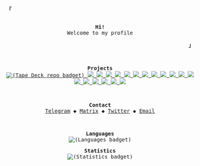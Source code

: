 <!-- From: https://github.com/owl4ce/owl4ce -->

<!-- Top left thing -->
<p align="left"><strong><samp>「</samp></strong></p>

<!-- Profile -->
<p align="center">
  <samp><br>
    <strong>Hi!</strong><br>
    <span>Welcome to my profile</span><br>
  </samp>
</p>

<!-- Bottom right thing -->
<p align="right"><strong><samp>」</samp></strong></p>

<br>

<p align="center">
  <samp>
    <strong>Projects</strong><br>  
    <!-- Tape Deck -->
    <a target="_blank" href="https://github.com/Miqueas/TapeDeck">
      <picture>
        <source media="(prefers-color-scheme: dark)" srcset="https://github-readme-stats.vercel.app/api/pin/?username=Miqueas&repo=TapeDeck&hide_border=true&bg_color=00000000&title_color=fafafa&text_color=fafafa&icon_color=fafafa">
        <source media="(prefers-color-scheme: light)" srcset="https://github-readme-stats.vercel.app/api/pin/?username=Miqueas&repo=TapeDeck&hide_border=true&bg_color=00000000&title_color=16161d&text_color=16161d&icon_color=16161d">
        <img alt="(Tape Deck repo badget)">
      </picture>
    </a>
    <!-- GTK Examples -->
    <a target="_blank" href="https://github.com/Miqueas/GTK-Examples#gh-dark-mode-only">
      <img src="https://github-readme-stats.vercel.app/api/pin/?username=Miqueas&repo=GTK-Examples&hide_border=true&bg_color=00000000&title_color=fafafa&text_color=fafafa&icon_color=fafafa">
    </a>
    <a target="_blank" href="https://github.com/Miqueas/GTK-Examples#gh-light-mode-only">
      <img src="https://github-readme-stats.vercel.app/api/pin/?username=Miqueas&repo=GTK-Examples&hide_border=true&bg_color=00000000&title_color=16161d&text_color=16161d&icon_color=16161d">
    </a>
    <!-- Github REST API Examples -->
    <a target="_blank" href="https://github.com/Miqueas/Github-REST-API-Examples#gh-dark-mode-only">
      <img src="https://github-readme-stats.vercel.app/api/pin/?username=Miqueas&repo=Github-REST-API-Examples&hide_border=true&bg_color=00000000&title_color=fafafa&text_color=fafafa&icon_color=fafafa">
    </a>
    <a target="_blank" href="https://github.com/Miqueas/Github-REST-API-Examples#gh-light-mode-only">
      <img src="https://github-readme-stats.vercel.app/api/pin/?username=Miqueas&repo=Github-REST-API-Examples&hide_border=true&bg_color=00000000&title_color=16161d&text_color=16161d&icon_color=16161d">
    </a>
    <!-- Logit -->
    <a target="_blank" href="https://github.com/Miqueas/Logit#gh-dark-mode-only">
      <img src="https://github-readme-stats.vercel.app/api/pin/?username=Miqueas&repo=Logit&hide_border=true&bg_color=00000000&title_color=fafafa&text_color=fafafa&icon_color=fafafa">
    </a>
    <a target="_blank" href="https://github.com/Miqueas/Logit#gh-light-mode-only">
      <img src="https://github-readme-stats.vercel.app/api/pin/?username=Miqueas&repo=Logit&hide_border=true&bg_color=00000000&title_color=16161d&text_color=16161d&icon_color=16161d">
    </a>
    <!-- Self -->
    <a target="_blank" href="https://github.com/Miqueas/Self#gh-dark-mode-only">
      <img src="https://github-readme-stats.vercel.app/api/pin/?username=Miqueas&repo=Self&hide_border=true&bg_color=00000000&title_color=fafafa&text_color=fafafa&icon_color=fafafa">
    </a>
    <a target="_blank" href="https://github.com/Miqueas/Self#gh-light-mode-only">
      <img src="https://github-readme-stats.vercel.app/api/pin/?username=Miqueas&repo=Self&hide_border=true&bg_color=00000000&title_color=16161d&text_color=16161d&icon_color=16161d">
    </a>
    <!-- LearningNotes -->
    <a target="_blank" href="https://github.com/Miqueas/LearningNotes#gh-dark-mode-only">
      <img src="https://github-readme-stats.vercel.app/api/pin/?username=Miqueas&repo=LearningNotes&hide_border=true&bg_color=00000000&title_color=fafafa&text_color=fafafa&icon_color=fafafa">
    </a>
    <a target="_blank" href="https://github.com/Miqueas/LearningNotes#gh-light-mode-only">
      <img src="https://github-readme-stats.vercel.app/api/pin/?username=Miqueas&repo=LearningNotes&hide_border=true&bg_color=00000000&title_color=16161d&text_color=16161d&icon_color=16161d">
    </a>
    <!-- Static -->
    <a target="_blank" href="https://github.com/Miqueas/Static#gh-dark-mode-only">
      <img src="https://github-readme-stats.vercel.app/api/pin/?username=Miqueas&repo=Static&hide_border=true&bg_color=00000000&title_color=fafafa&text_color=fafafa&icon_color=fafafa">
    </a>
    <a target="_blank" href="https://github.com/Miqueas/Static#gh-light-mode-only">
      <img src="https://github-readme-stats.vercel.app/api/pin/?username=Miqueas&repo=Static&hide_border=true&bg_color=00000000&title_color=16161d&text_color=16161d&icon_color=16161d">
    </a>
    <!-- Lua C API Examples -->
    <a target="_blank" href="https://github.com/Miqueas/Lua-C-API-Examples#gh-dark-mode-only">
      <img src="https://github-readme-stats.vercel.app/api/pin/?username=Miqueas&repo=Lua-C-API-Examples&hide_border=true&bg_color=00000000&title_color=fafafa&text_color=fafafa&icon_color=fafafa">
    </a>
    <a target="_blank" href="https://github.com/Miqueas/Lua-C-API-Examples#gh-light-mode-only">
      <img src="https://github-readme-stats.vercel.app/api/pin/?username=Miqueas&repo=Lua-C-API-Examples&hide_border=true&bg_color=00000000&title_color=16161d&text_color=16161d&icon_color=16161d">
    </a>
    <!-- dots -->
    <a target="_blank" href="https://github.com/Miqueas/dots#gh-dark-mode-only">
      <img src="https://github-readme-stats.vercel.app/api/pin/?username=Miqueas&repo=dots&hide_border=true&bg_color=00000000&title_color=fafafa&text_color=fafafa&icon_color=fafafa">
    </a>
    <a target="_blank" href="https://github.com/Miqueas/dots#gh-light-mode-only">
      <img src="https://github-readme-stats.vercel.app/api/pin/?username=Miqueas&repo=dots&hide_border=true&bg_color=00000000&title_color=16161d&text_color=16161d&icon_color=16161d">
    </a>
    <!-- Ink -->
    <a target="_blank" href="https://github.com/Miqueas/Ink#gh-dark-mode-only">
      <img src="https://github-readme-stats.vercel.app/api/pin/?username=Miqueas&repo=Ink&hide_border=true&bg_color=00000000&title_color=fafafa&text_color=fafafa&icon_color=fafafa">
    </a>
    <a target="_blank" href="https://github.com/Miqueas/Ink#gh-light-mode-only">
      <img src="https://github-readme-stats.vercel.app/api/pin/?username=Miqueas&repo=Ink&hide_border=true&bg_color=00000000&title_color=16161d&text_color=16161d&icon_color=16161d">
    </a>
  </samp>
</p>

<br>

<!-- Contact -->
<p align="center">
  <samp>
    <strong>Contact</strong><br>
    <a href="https://t.me/MiqueasDev" target="_blank">Telegram</a> &#9670;
    <a href="https://matrix.to/#/@m1que4s:matrix.org">Matrix</a> &#9670;
    <a href="https://twitter.com/MiqueasDev" target="_blank">Twitter</a> &#9670;
    <a href="mailto:miqueas2020@yahoo.com" target="_blank">Email</a>
  </samp>
</p>

<br>

<p align="center">
  <samp>
    <strong>Languages</strong><br>
    <picture>
      <source media="(prefers-color-scheme: dark)" srcset="https://github-readme-stats.vercel.app/api/top-langs/?username=Miqueas&layout=compact&hide=makefile,html,go,css,c%23,c%2b%2b,meson,cmake,dockerfile,shell,nsis,pug&hide_border=true&bg_color=00000000&title_color=fafafa&text_color=fafafa">
      <source media="(prefers-color-scheme: light)" srcset="https://github-readme-stats.vercel.app/api/top-langs/?username=Miqueas&layout=compact&hide=makefile,html,go,css,c%23,c%2b%2b,meson,cmake,dockerfile,shell,nsis,pug&hide_border=true&bg_color=00000000&title_color=16161d&text_color=16161d">
      <img alt="(Languages badget)" src="https://github-readme-stats.vercel.app/api/top-langs/?username=Miqueas&layout=compact">
    </picture>
  </samp>
</p>

<p align="center">
  <samp>
    <strong>Statistics</strong><br>
    <picture>
      <source media="(prefers-color-scheme: dark)" srcset="https://github-readme-stats.vercel.app/api/?username=Miqueas&show_icons=true&hide_border=true&bg_color=00000000&title_color=fafafa&text_color=fafafa">
      <source media="(prefers-color-scheme: light)" srcset="https://github-readme-stats.vercel.app/api/?username=Miqueas&show_icons=true&hide_border=true&bg_color=00000000&title_color=16161d&text_color=16161d">
      <img alt="(Statistics badget)" src="https://github-readme-stats.vercel.app/api/?username=Miqueas&show_icons=true">
    </picture>
  </samp>
</p>